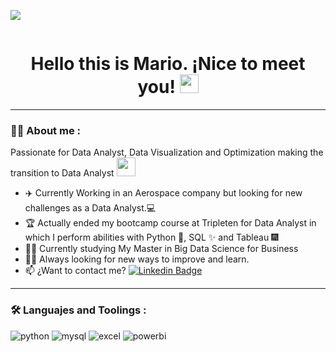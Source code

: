 [![](https://img.shields.io/badge/LinkedIn-0077B5?style=for-the-badge&logo=linkedin&logoColor=white)](https://www.linkedin.com/in/mario-barragan021/)

<div id="badges" align="center">
<img decoding="async" src="https://visitor-badge-reloaded.herokuapp.com/badge?page_id=mariobarragan021.mariobarragan021&color=00cf00" alt=""/>

<h1>
  Hello this is Mario. ¡Nice to meet you!
  <img decoding="async" src="https://media.giphy.com/media/hvRJCLFzcasrR4ia7z/giphy.gif" width="30px"/>
</h1>

---
 <div id="header" align="left">

### :man_technologist: About me :

Passionate for Data Analyst, Data Visualization and Optimization making the transition to Data Analyst <img decoding="async" src="https://media.giphy.com/media/WUlplcMpOCEmTGBtBW/giphy.gif" width="30">

* :airplane: Currently Working in an Aerospace company but looking for new challenges as a Data Analyst.:computer:
* :trophy: Actually ended my bootcamp course at Tripleten for Data Analyst in which I perform abilities with Python :tada:, SQL :sparkles: and Tableau :fireworks:
* :student: Currently studying My Master in Big Data Science for Business
* :running_man: Always looking for new ways to improve and learn.
* :mailbox: ¿Want to contact me? [![Linkedin Badge](https://img.shields.io/badge/-Mario-blue?style=flat&logo=Linkedin&logoColor=white)](https://www.linkedin.com/in/mariobarragan021/)
  

---

### :hammer_and_wrench: Languajes and Toolings :

<div id="header" align="left">
    <img decoding="async" src="https://img.shields.io/badge/Python-3776AB?style=for-the-badge&logo=python&logoColor=white" alt="python"/>
  </a>
    <img decoding="async" src="https://img.shields.io/badge/MySQL-6DB33F?style=for-the-badge&logo=mysql&logoColor=white" alt="mysql"/>
  </a>
 <img decoding="async" src="https://img.shields.io/badge/Microsoft_Excel-217346?style=for-the-badge&logo=microsoft-excel&logoColor=white" alt="excel"/>
  </a>
 <img decoding="async" src="https://img.shields.io/badge/Power_BI-FFBE00?style=for-the-badge&logo=Power-BI&logoColor=white" alt="powerbi"/>
  </a>

</div>
